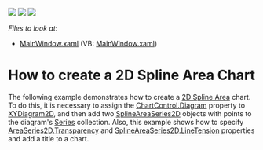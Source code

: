 <!-- default badges list -->
![](https://img.shields.io/endpoint?url=https://codecentral.devexpress.com/api/v1/VersionRange/128569240/22.2.2%2B)
[![](https://img.shields.io/badge/Open_in_DevExpress_Support_Center-FF7200?style=flat-square&logo=DevExpress&logoColor=white)](https://supportcenter.devexpress.com/ticket/details/T172081)
[![](https://img.shields.io/badge/📖_How_to_use_DevExpress_Examples-e9f6fc?style=flat-square)](https://docs.devexpress.com/GeneralInformation/403183)
<!-- default badges end -->
<!-- default file list -->
*Files to look at*:

* [MainWindow.xaml](./CS/SplineAreaChart/MainWindow.xaml) (VB: [MainWindow.xaml](./VB/SplineAreaChart/MainWindow.xaml))
<!-- default file list end -->
# How to create a 2D Spline Area Chart

The following example demonstrates how to create a [2D Spline Area](https://docs.devexpress.com/WPF/17679/controls-and-libraries/charts-suite/chart-control/fundamentals/series-fundamentals/2d-series-types/area-series/spline-area?p=netframework) chart. To do this, it is necessary to assign the [ChartControl.Diagram](https://docs.devexpress.com/WPF/DevExpress.Xpf.Charts.ChartControl.Diagram?p=netframework) property to [XYDiagram2D](https://docs.devexpress.com/WPF/DevExpress.Xpf.Charts.XYDiagram2D?p=netframework), and then add two [SplineAreaSeries2D](https://docs.devexpress.com/WPF/DevExpress.Xpf.Charts.SplineAreaSeries2D?p=netframework) objects with points to the diagram's [Series](https://docs.devexpress.com/WPF/DevExpress.Xpf.Charts.Diagram.Series?p=netframework) collection.
Also, this example shows how to specify [AreaSeries2D.Transparency](https://docs.devexpress.com/WPF/DevExpress.Xpf.Charts.AreaSeries2D.Transparency?p=netframework) and [SplineAreaSeries2D.LineTension](https://docs.devexpress.com/WPF/DevExpress.Xpf.Charts.SplineAreaSeries2D.LineTension?p=netframework) properties and add a title to a chart.

